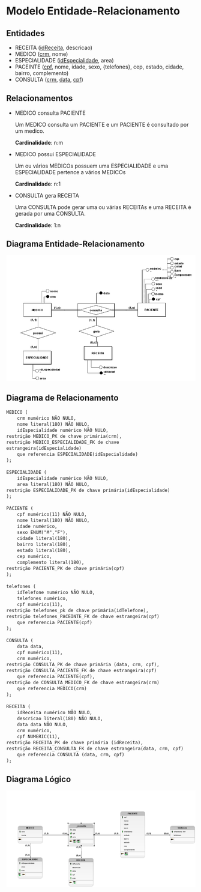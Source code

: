 # Modelo Entidade-Relacionamento

## Entidades

- RECEITA (<u>idReceita</u>, descricao)
- MEDICO (<u>crm</u>, nome)
- ESPECIALIDADE (<u>idEspecialidade</u>, area)
- PACEINTE (<u>cpf</u>, nome, idade, sexo, {telefones}, cep, estado, cidade, bairro, complemento)
- CONSULTA (<u>crm</u>, <u>data</u>, <u>cpf</u>)

## Relacionamentos

- MEDICO consulta PACIENTE

    Um MEDICO consulta um PACIENTE e um PACIENTE é consultado por um medico.
    
    **Cardinalidade**: n:m

- MEDICO possui ESPECIALIDADE

    Um ou vários MEDICOs possuem uma ESPECIALIDADE e uma ESPECIALIDADE pertence a vários MEDICOs

    **Cardinalidade**: n:1

- CONSULTA gera RECEITA

    Uma CONSULTA pode gerar uma ou várias RECEITAs e uma RECEITA é gerada por uma CONSULTA.
    
    **Cardinalidade**: 1:n


## Diagrama Entidade-Relacionamento

![DER](DER.PNG)

## Diagrama de Relacionamento

    MEDICO (
        crm numérico NÃO NULO,
        nome literal(180) NÃO NULO,
        idEspecialidade numérico NÃO NULO,
    restrição MEDICO_PK de chave primária(crm),
    restrição MEDICO_ESPECIALIDADE_FK de chave estrangeira(idEspecialidade)
        que referencia ESPECIALIDADE(idEspecialidade)
    );

    ESPECIALIDADE (
        idEspecialidade numérico NÃO NULO,
        area literal(180) NÃO NULO,
    restrição ESPECIALIDADE_PK de chave primária(idEspecialidade)
    );

    PACIENTE (
        cpf numérico(11) NÃO NULO,
        nome literal(180) NÃO NULO,
        idade numérico,
        sexo ENUM("M","F"),
        cidade literal(180),
        bairro literal(180),
        estado literal(180),
        cep numérico,
        complemento literal(180),
    restrição PACIENTE_PK de chave primária(cpf)
    );

    telefones (
        idTelefone numérico NÃO NULO,
        telefones numérico,
        cpf numérico(11),
    restrição telefones_pk de chave primária(idTelefone),
    restrição telefones_PACEINTE_FK de chave estrangeira(cpf)
        que referencia PACIENTE(cpf)
    );

    CONSULTA (
        data data,
        cpf numérico(11),
        crm numérico,
    restrição CONSULTA_PK de chave primária (data, crm, cpf),
    restrição CONSULTA_PACIENTE_FK de chave estrangeira(cpf)
        que referencia PACIENTE(cpf),
    restrição de CONSULTA_MEDICO_FK de chave estrangeira(crm)
        que referencia MEDICO(crm)
    );

    RECEITA (
        idReceita numérico NÃO NULO,
        descricao literal(180) NÃO NULO,
        data data NÃO NULO,
        crm numérico,
        cpf NUMERIC(11),
    restrição RECEITA_PK de chave primária (idReceita),
    restrição RECEITA_CONSULTA_FK de chave estrangeira(data, crm, cpf)
        que referencia CONSULTA (data, crm, cpf)
    );


## Diagrama Lógico

![Logico](logico.PNG)